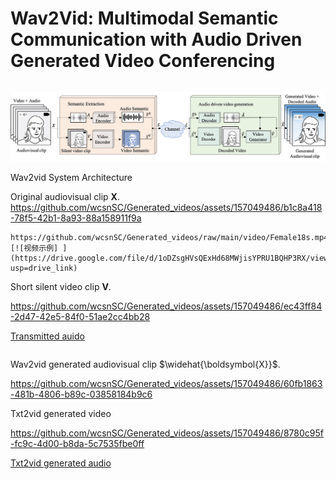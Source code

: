 # Wav2Vid: Multimodal Semantic Communication with Audio Driven Generated Video Conferencing

``` ![System Architecture](https://github.com/wcsnSC/Generated_videos/assets/157049486/cca96d72-c06a-4515-8e0c-e629fe059273)
```

![System Architecture](https://github.com/wcsnSC/Generated_videos/raw/main/img/sys_0705.png)

Wav2vid System Architecture

Original audiovisual clip $\boldsymbol{X}$.
https://github.com/wcsnSC/Generated_videos/assets/157049486/b1c8a418-78f5-42b1-8a93-88a158911f9a

``` 
https://github.com/wcsnSC/Generated_videos/raw/main/video/Female18s.mp4
[![视频示例] ] (https://drive.google.com/file/d/1oDZsgHVsQExHd68MWjisYPRU1BQHP3RX/view?usp=drive_link)
```


Short silent video clip $\boldsymbol{V}$.

https://github.com/wcsnSC/Generated_videos/assets/157049486/ec43ff84-2d47-42e5-84f0-51ae2cc4bb28

[Transmitted auido](https://github.com/wcsnSC/Generated_videos/raw/main/audio/Female20s.wav)

```[Transmitted auido](https://s31.aconvert.com/convert/p3r68-cdx67/0ofva-1mz7u.wav)
```

Wav2vid generated audiovisual clip  $\widehat{\boldsymbol{X}}$.

https://github.com/wcsnSC/Generated_videos/assets/157049486/60fb1863-481b-4806-b89c-03858184b9c6


Txt2vid generated video

https://github.com/wcsnSC/Generated_videos/assets/157049486/8780c95f-fc9c-4d00-b8da-5c7535fbe0ff


[Txt2vid generated audio](https://s17.aconvert.com/convert/p3r68-cdx67/nvjhj-q1omx.mp3)<br>




